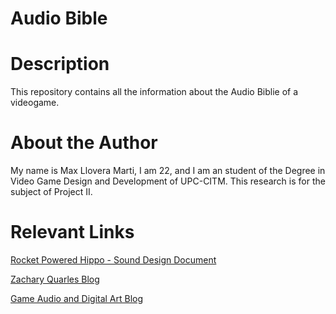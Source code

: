 # Audio Bible

# Description

This repository contains all the information about the Audio Biblie of a videogame.

# About the Author

My name is Max Llovera Marti, I am 22, and I am an student of the Degree in Video Game Design and Development of UPC-CITM. This research is for the subject of Project II.

# Relevant Links 

[Rocket Powered Hippo - Sound Design Document](https://issuu.com/rocket_powered_hippo/docs/sounddesignfinal)

[Zachary Quarles Blog](http://zacharyquarles.com/blog/?p=518)

[Game Audio and Digital Art Blog](https://annesoaudio.com/category/category-1/game-audio/page/2/)
